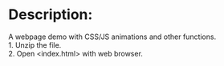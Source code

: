 # Description:  
 A webpage demo with CSS/JS animations and other functions.  
    1. Unzip the file.  
    2. Open <index.html> with web browser. 
